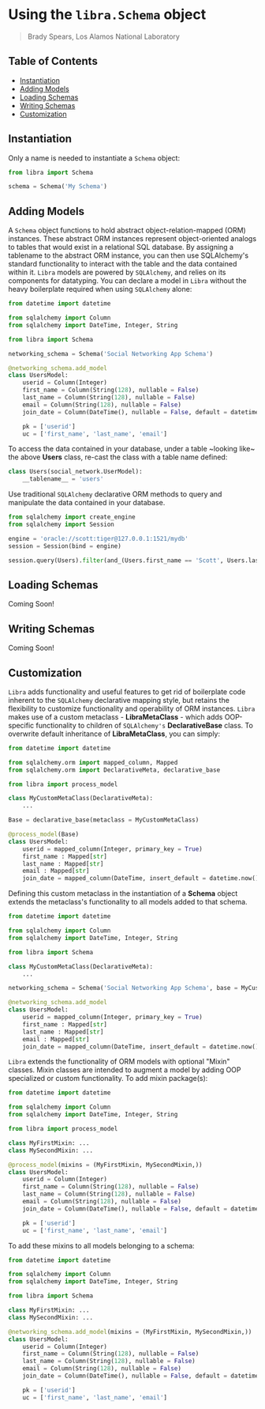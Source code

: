 # Using the `libra.Schema` object
> Brady Spears, Los Alamos National Laboratory

## Table of Contents
- [Instantiation](#instantiation)
- [Adding Models](#adding-models)
- [Loading Schemas](#loading-schemas)
- [Writing Schemas](#writing-schemas)
- [Customization](#customization)

## Instantiation
Only a name is needed to instantiate a `Schema` object:
```python
from libra import Schema

schema = Schema('My Schema')
```

## Adding Models
A `Schema` object functions to hold abstract object-relation-mapped (ORM) 
instances. These abstract ORM instances represent object-oriented analogs to 
tables that would exist in a relational SQL database. By assigning a tablename 
to the abstract ORM instance, you can then use SQLAlchemy's standard 
functionality to interact with the table and the data contained within it. 
`Libra` models are powered by `SQLAlchemy`, and relies on its components for 
datatyping. You can declare a model in `Libra` without the heavy boilerplate 
required when using `SQLAlchemy` alone:
```python
from datetime import datetime

from sqlalchemy import Column
from sqlalchemy import DateTime, Integer, String

from libra import Schema

networking_schema = Schema('Social Networking App Schema')

@networking_schema.add_model
class UsersModel:
    userid = Column(Integer)
    first_name = Column(String(128), nullable = False)
    last_name = Column(String(128), nullable = False)
    email = Column(String(128), nullable = False)
    join_date = Column(DateTime(), nullable = False, default = datetime.now())

    pk = ['userid']
    uc = ['first_name', 'last_name', 'email']
```

To access the data contained in your database, under a table ~looking like~ 
the above **Users** class, re-cast the class with a table name defined:

```python
class Users(social_network.UserModel):
    __tablename__ = 'users'
```

Use traditional `SQLAlchemy` declarative ORM methods to query and manipulate 
the data contained in your database.

```python
from sqlalchemy import create_engine
from sqlalchemy import Session

engine = 'oracle://scott:tiger@127.0.0.1:1521/mydb'
session = Session(bind = engine)

session.query(Users).filter(and_(Users.first_name == 'Scott', Users.last_name == 'Tiger'))
```

## Loading Schemas
Coming Soon!

## Writing Schemas
Coming Soon!

## Customization
`Libra` adds functionality and useful features to get rid of boilerplate code 
inherent to the `SQLAlchemy` declarative mapping style, but retains the 
flexibility to customize functionality and operability of ORM instances. `Libra`
makes use of a custom metaclass - **LibraMetaClass** - which adds OOP-specific 
functionality to children of `SQLAlchemy's` **DeclarativeBase** class. To 
overwrite default inheritance of **LibraMetaClass**, you can simply:

```python
from datetime import datetime

from sqlalchemy.orm import mapped_column, Mapped
from sqlalchemy.orm import DeclarativeMeta, declarative_base

from libra import process_model

class MyCustomMetaClass(DeclarativeMeta):
    ...

Base = declarative_base(metaclass = MyCustomMetaClass)

@process_model(Base)
class UsersModel:
    userid = mapped_column(Integer, primary_key = True)
    first_name : Mapped[str]
    last_name : Mapped[str]
    email : Mapped[str]
    join_date = mapped_column(DateTime, insert_default = datetime.now())
```

Defining this custom metaclass in the instantiation of a **Schema** object 
extends the metaclass's functionality to all models added to that schema.

```python
from datetime import datetime

from sqlalchemy import Column
from sqlalchemy import DateTime, Integer, String

from libra import Schema

class MyCustomMetaClass(DeclarativeMeta):
    ...

networking_schema = Schema('Social Networking App Schema', base = MyCustomMetaClass)

@networking_schema.add_model
class UsersModel:
    userid = mapped_column(Integer, primary_key = True)
    first_name : Mapped[str]
    last_name : Mapped[str]
    email : Mapped[str]
    join_date = mapped_column(DateTime, insert_default = datetime.now())
```

`Libra` extends the functionality of ORM models with optional "Mixin" classes. 
Mixin classes are intended to augment a model by adding OOP specialized or 
custom functionality. To add mixin package(s):

```python
from datetime import datetime

from sqlalchemy import Column
from sqlalchemy import DateTime, Integer, String

from libra import process_model

class MyFirstMixin: ...
class MySecondMixin: ...

@process_model(mixins = (MyFirstMixin, MySecondMixin,))
class UsersModel:
    userid = Column(Integer)
    first_name = Column(String(128), nullable = False)
    last_name = Column(String(128), nullable = False)
    email = Column(String(128), nullable = False)
    join_date = Column(DateTime(), nullable = False, default = datetime.now())

    pk = ['userid']
    uc = ['first_name', 'last_name', 'email']
```

To add these mixins to all models belonging to a schema:

```python
from datetime import datetime

from sqlalchemy import Column
from sqlalchemy import DateTime, Integer, String

from libra import Schema

class MyFirstMixin: ...
class MySecondMixin: ...

@networking_schema.add_model(mixins = (MyFirstMixin, MySecondMixin,))
class UsersModel:
    userid = Column(Integer)
    first_name = Column(String(128), nullable = False)
    last_name = Column(String(128), nullable = False)
    email = Column(String(128), nullable = False)
    join_date = Column(DateTime(), nullable = False, default = datetime.now())

    pk = ['userid']
    uc = ['first_name', 'last_name', 'email']
```
